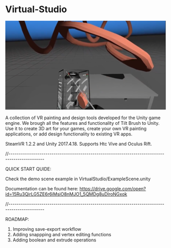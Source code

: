 # Virtual-Studio
![Virtual Studio banner image](https://raw.githubusercontent.com/InsilicoStudios/Virtual-Studio/master/Assets/Virtual%20Studio/Icons/build/VirtualStudio-bannerfallbackcropped1.PNG)<br>

A collection of VR painting and design tools developed for the Unity game engine. We brough all the features and functionality of Tilt Brush to Unity. Use it to create 3D art for your games, create your own VR painting applications, or add design functionality to existing VR apps.

SteamVR 1.2.2 and Unity 2017.4.18. Supports Htc Vive and Oculus Rift.


//-----------------------------------------------------------------------------------------------

QUICK START QUIDE:

Check the demo scene example in VirtualStudio/ExampleScene.unity 

Documentation can be found here: https://drive.google.com/open?id=15Ru3QirLG5ZE6r6iMsiO8nMJO1_5QMDg8uDlroNGxok

//-----------------------------------------------------------------------------------------------


ROADMAP: 

1. Improving save-export workflow
2. Adding snappping and vertex editing functions
3. Adding boolean and extrude operations
